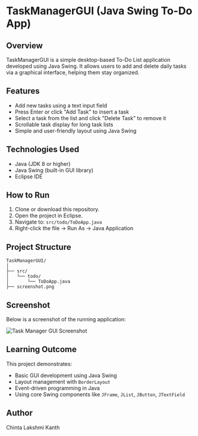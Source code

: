 # TaskManagerGUI (Java Swing To-Do App)

## Overview

TaskManagerGUI is a simple desktop-based To-Do List application developed using Java Swing. It allows users to add and delete daily tasks via a graphical interface, helping them stay organized.

## Features

- Add new tasks using a text input field
- Press Enter or click "Add Task" to insert a task
- Select a task from the list and click "Delete Task" to remove it
- Scrollable task display for long task lists
- Simple and user-friendly layout using Java Swing

## Technologies Used

- Java (JDK 8 or higher)
- Java Swing (built-in GUI library)
- Eclipse IDE

## How to Run

1. Clone or download this repository.
2. Open the project in Eclipse.
3. Navigate to: `src/todo/ToDoApp.java`
4. Right-click the file → Run As → Java Application

## Project Structure

```
TaskManagerGUI/
│
├── src/
│   └── todo/
│       └── ToDoApp.java
├── screenshot.png
```

## Screenshot

Below is a screenshot of the running application:

![Task Manager GUI Screenshot](screenshot.png)

## Learning Outcome

This project demonstrates:

- Basic GUI development using Java Swing
- Layout management with `BorderLayout`
- Event-driven programming in Java
- Using core Swing components like `JFrame`, `JList`, `JButton`, `JTextField`

## Author

Chinta Lakshmi Kanth
